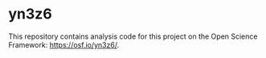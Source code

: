 # yn3z6

This repository contains analysis code for this project on the Open Science Framework: https://osf.io/yn3z6/.
